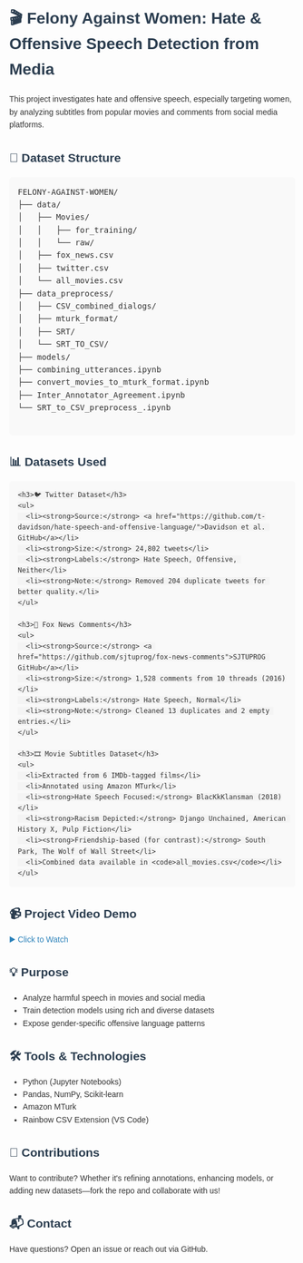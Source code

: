 <!DOCTYPE html>
<html lang="en">
<head>
  <meta charset="UTF-8">
  <title>Felony Against Women</title>
  <style>
    body {
      font-family: Arial, sans-serif;
      margin: 40px;
      line-height: 1.6;
      color: #333;
    }
    h1, h2, h3 {
      color: #2c3e50;
    }
    code {
      background-color: #f4f4f4;
      padding: 2px 6px;
      border-radius: 4px;
      font-family: monospace;
    }
    .dataset, .video, .structure, .purpose {
      margin-top: 30px;
    }
    pre {
      background-color: #f9f9f9;
      padding: 15px;
      border-radius: 5px;
      overflow-x: auto;
    }
    a {
      color: #2980b9;
      text-decoration: none;
    }
  </style>
</head>
<body>

  <h1>🎬 Felony Against Women: Hate & Offensive Speech Detection from Media</h1>
  <p>This project investigates hate and offensive speech, especially targeting women, by analyzing subtitles from popular movies and comments from social media platforms.</p>

  <div class="structure">
    <h2>📂 Dataset Structure</h2>
    <pre>
FELONY-AGAINST-WOMEN/
├── data/
│   ├── Movies/
│   │   ├── for_training/
│   │   └── raw/
│   ├── fox_news.csv
│   ├── twitter.csv
│   └── all_movies.csv
├── data_preprocess/
│   ├── CSV_combined_dialogs/
│   ├── mturk_format/
│   ├── SRT/
│   └── SRT_TO_CSV/
├── models/
├── combining_utterances.ipynb
├── convert_movies_to_mturk_format.ipynb
├── Inter_Annotator_Agreement.ipynb
└── SRT_to_CSV_preprocess_.ipynb
    </pre>
  </div>

  <div class="dataset">
    <h2>📊 Datasets Used</h2>

    <h3>🐦 Twitter Dataset</h3>
    <ul>
      <li><strong>Source:</strong> <a href="https://github.com/t-davidson/hate-speech-and-offensive-language/">Davidson et al. GitHub</a></li>
      <li><strong>Size:</strong> 24,802 tweets</li>
      <li><strong>Labels:</strong> Hate Speech, Offensive, Neither</li>
      <li><strong>Note:</strong> Removed 204 duplicate tweets for better quality.</li>
    </ul>

    <h3>📰 Fox News Comments</h3>
    <ul>
      <li><strong>Source:</strong> <a href="https://github.com/sjtuprog/fox-news-comments">SJTUPROG GitHub</a></li>
      <li><strong>Size:</strong> 1,528 comments from 10 threads (2016)</li>
      <li><strong>Labels:</strong> Hate Speech, Normal</li>
      <li><strong>Note:</strong> Cleaned 13 duplicates and 2 empty entries.</li>
    </ul>

    <h3>🎞️ Movie Subtitles Dataset</h3>
    <ul>
      <li>Extracted from 6 IMDb-tagged films</li>
      <li>Annotated using Amazon MTurk</li>
      <li><strong>Hate Speech Focused:</strong> BlacKkKlansman (2018)</li>
      <li><strong>Racism Depicted:</strong> Django Unchained, American History X, Pulp Fiction</li>
      <li><strong>Friendship-based (for contrast):</strong> South Park, The Wolf of Wall Street</li>
      <li>Combined data available in <code>all_movies.csv</code></li>
    </ul>
  </div>

  <div class="video">
    <h2>📹 Project Video Demo</h2>
    <p><a href="https://drive.google.com/file/d/1Y1AvQL6LB0NvtbL70O6D-Vv8kPfHwhsl/view?usp=sharing" target="_blank">▶️ Click to Watch</a></p>
  </div>

  <div class="purpose">
    <h2>💡 Purpose</h2>
    <ul>
      <li>Analyze harmful speech in movies and social media</li>
      <li>Train detection models using rich and diverse datasets</li>
      <li>Expose gender-specific offensive language patterns</li>
    </ul>
  </div>

  <div class="tech">
    <h2>🛠️ Tools & Technologies</h2>
    <ul>
      <li>Python (Jupyter Notebooks)</li>
      <li>Pandas, NumPy, Scikit-learn</li>
      <li>Amazon MTurk</li>
      <li>Rainbow CSV Extension (VS Code)</li>
    </ul>
  </div>

  <div class="contribute">
    <h2>🤝 Contributions</h2>
    <p>Want to contribute? Whether it's refining annotations, enhancing models, or adding new datasets—fork the repo and collaborate with us!</p>
  </div>

  <div class="contact">
    <h2>📬 Contact</h2>
    <p>Have questions? Open an issue or reach out via GitHub.</p>
  </div>

</body>
</html>
